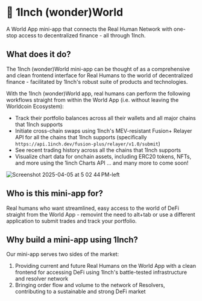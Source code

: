 # 🧯 1Inch (wonder)World
A World App mini-app that connects the Real Human Network with one-stop access to decentralized finance - all through 1Inch. 

## What does it do?
The 1Inch (wonder)World mini-app can be thought of as a comprehensive and clean frontend interface for Real Humans to the world of decentralized finance - facilitated by 1Inch's robust suite of products and technologies. 

With the 1Inch (wonder)World app, real humans can perform the following workflows straight from within the World App (i.e. without leaving the Worldcoin Ecosystem):
- Track their portfolio balances across all their wallets and all major chains that 1Inch supports
- Initiate cross-chain swaps using 1Inch's MEV-resistant Fusion+ Relayer API for all the chains that 1Inch supports (specifically `
https://api.1inch.dev/fusion-plus/relayer/v1.0/submit`)
- See recent trading history across all the chains that 1Inch supports
- Visualize chart data for onchain assets, including ERC20 tokens, NFTs, and more using the 1inch Charts API
... and many more to come soon!

![Screenshot 2025-04-05 at 5 02 44 PM-left](https://github.com/user-attachments/assets/ba5a1567-12c3-46dc-8b7a-f6b6824a92b5)

## Who is this mini-app for?
Real humans who want streamlined, easy access to the world of DeFi straight from the World App - removint the need to alt+tab or use a different application to submit trades and track your portfolio.

## Why build a mini-app using 1Inch?
Our mini-app serves two sides of the market:
1. Providing current and future Real Humans on the World App with a clean frontend for accessing DeFi using 1Inch's battle-tested infrastructure and resolver network
2. Bringing order flow and volume to the network of Resolvers, contributing to a sustainable and strong DeFi market



